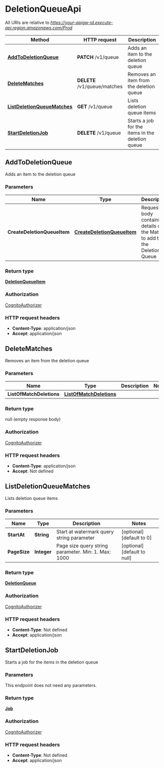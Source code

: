 # DeletionQueueApi

All URIs are relative to *https://your-apigw-id.execute-api.region.amazonaws.com/Prod*

Method | HTTP request | Description
------------- | ------------- | -------------
[**AddToDeletionQueue**](DeletionQueueApi.md#addtodeletionqueue) | **PATCH** /v1/queue | Adds an item to the deletion queue
[**DeleteMatches**](DeletionQueueApi.md#deletematches) | **DELETE** /v1/queue/matches | Removes an item from the deletion queue
[**ListDeletionQueueMatches**](DeletionQueueApi.md#listdeletionqueuematches) | **GET** /v1/queue | Lists deletion queue items
[**StartDeletionJob**](DeletionQueueApi.md#startdeletionjob) | **DELETE** /v1/queue | Starts a job for the items in the deletion queue


<a name="addtodeletionqueue"></a>
## **AddToDeletionQueue**

Adds an item to the deletion queue

### Parameters

Name | Type | Description  | Notes
------------- | ------------- | ------------- | -------------
 **CreateDeletionQueueItem** | [**CreateDeletionQueueItem**](../Models/CreateDeletionQueueItem.md)| Request body containing details of the Match to add to the Deletion Queue |

### Return type

[**DeletionQueueItem**](../Models/DeletionQueueItem.md)

### Authorization

[CognitoAuthorizer](../README.md#CognitoAuthorizer)

### HTTP request headers

- **Content-Type**: application/json
- **Accept**: application/json

<a name="deletematches"></a>
## **DeleteMatches**

Removes an item from the deletion queue

### Parameters

Name | Type | Description  | Notes
------------- | ------------- | ------------- | -------------
 **ListOfMatchDeletions** | [**ListOfMatchDeletions**](../Models/ListOfMatchDeletions.md)|  |

### Return type

null (empty response body)

### Authorization

[CognitoAuthorizer](../README.md#CognitoAuthorizer)

### HTTP request headers

- **Content-Type**: application/json
- **Accept**: Not defined

<a name="listdeletionqueuematches"></a>
## **ListDeletionQueueMatches**

Lists deletion queue items

### Parameters

Name | Type | Description  | Notes
------------- | ------------- | ------------- | -------------
 **StartAt** | **String**| Start at watermark query string parameter | [optional] [default to 0]
 **PageSize** | **Integer**| Page size query string parameter. Min: 1. Max: 1000 | [optional] [default to null]

### Return type

[**DeletionQueue**](../Models/DeletionQueue.md)

### Authorization

[CognitoAuthorizer](../README.md#CognitoAuthorizer)

### HTTP request headers

- **Content-Type**: Not defined
- **Accept**: application/json

<a name="startdeletionjob"></a>
## **StartDeletionJob**

Starts a job for the items in the deletion queue

### Parameters
This endpoint does not need any parameters.

### Return type

[**Job**](../Models/Job.md)

### Authorization

[CognitoAuthorizer](../README.md#CognitoAuthorizer)

### HTTP request headers

- **Content-Type**: Not defined
- **Accept**: application/json

